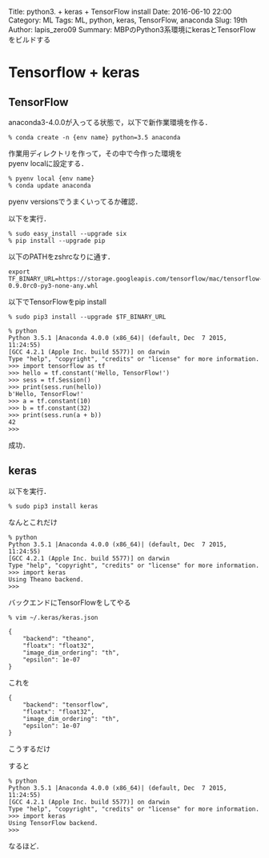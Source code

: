 Title: python3. + keras + TensorFlow install
Date: 2016-06-10 22:00
Category: ML
Tags: ML, python, keras, TensorFlow, anaconda
Slug: 19th
Author: lapis_zero09
Summary: MBPのPython3系環境にkerasとTensorFlowをビルドする


# Tensorflow + keras

## TensorFlow

anaconda3-4.0.0が入ってる状態で，以下で新作業環境を作る．

```
% conda create -n {env name} python=3.5 anaconda
```

作業用ディレクトリを作って，その中で今作った環境を  
pyenv localに設定する．

```
% pyenv local {env name}
% conda update anaconda
```

pyenv versionsでうまくいってるか確認．

以下を実行．

```
% sudo easy_install --upgrade six
% pip install --upgrade pip
```


以下のPATHをzshrcなりに通す．

```
export TF_BINARY_URL=https://storage.googleapis.com/tensorflow/mac/tensorflow-0.9.0rc0-py3-none-any.whl
```


以下でTensorFlowをpip install
```
% sudo pip3 install --upgrade $TF_BINARY_URL
```


```
% python
Python 3.5.1 |Anaconda 4.0.0 (x86_64)| (default, Dec  7 2015, 11:24:55)
[GCC 4.2.1 (Apple Inc. build 5577)] on darwin
Type "help", "copyright", "credits" or "license" for more information.
>>> import tensorflow as tf
>>> hello = tf.constant('Hello, TensorFlow!')
>>> sess = tf.Session()
>>> print(sess.run(hello))
b'Hello, TensorFlow!'
>>> a = tf.constant(10)
>>> b = tf.constant(32)
>>> print(sess.run(a + b))
42
>>>

```

成功．


## keras

以下を実行．
```
% sudo pip3 install keras
```

なんとこれだけ

```
% python
Python 3.5.1 |Anaconda 4.0.0 (x86_64)| (default, Dec  7 2015, 11:24:55)
[GCC 4.2.1 (Apple Inc. build 5577)] on darwin
Type "help", "copyright", "credits" or "license" for more information.
>>> import keras
Using Theano backend.
>>>
```

バックエンドにTensorFlowをしてやる

```
% vim ~/.keras/keras.json
```


```
{
    "backend": "theano",
    "floatx": "float32",
    "image_dim_ordering": "th",
    "epsilon": 1e-07
}
```

これを


```
{
    "backend": "tensorflow",
    "floatx": "float32",
    "image_dim_ordering": "th",
    "epsilon": 1e-07
}
```

こうするだけ  

すると

```
% python
Python 3.5.1 |Anaconda 4.0.0 (x86_64)| (default, Dec  7 2015, 11:24:55)
[GCC 4.2.1 (Apple Inc. build 5577)] on darwin
Type "help", "copyright", "credits" or "license" for more information.
>>> import keras
Using TensorFlow backend.
>>>
```


なるほど．  
